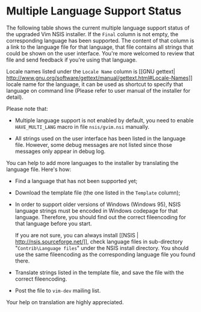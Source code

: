 # Multiple Language Support Status

The following table shows the current multiple language support status of the
upgraded Vim NSIS installer.  If the `Final` column is not empty, the
corresponding language has been supported.  The content of that column is a
link to the language file for that language, that file contains all strings
that could be shown on the user interface.  You're more welcomed to review
that file and send feedback if you're using that language.

Locale names listed under the `Locale Name` column is [[GNU gettext|
http://www.gnu.org/software/gettext/manual/gettext.html#Locale-Names]] locale
name for the language, it can be used as shortcut to specify that language on
command line (Please refer to user manual of the installer for detail).

Please note that:

*   Multiple language support is not enabled by default, you need to enable
    `HAVE_MULTI_LANG` macro in file `nsis/gvim.nsi` manually.

*   All strings used on the user interface has been listed in the language
    file.  However, some debug messages are not listed since those messages
    only appear in debug log.

You can help to add more languages to the installer by translating the
language file.  Here's how:

*   Find a language that has not been supported yet;

*   Download the template file (the one listed in the `Template` column);

*   In order to support older versions of Windows (Windows 95), NSIS language
    strings must be encoded in Windows codepage for that language.  Therefore,
    you should find out the correct fileencoding for that language before you
    start.

    If you are not sure, you can always install [[NSIS |
    http://nsis.sourceforge.net/]],  check language files in sub-directory
    "`Contrib\Language files`" under the NSIS install directory.  You should
    use the same fileencoding as the corresponding language file you found
    there.

*   Translate strings listed in the template file, and save the file with the
    correct fileencoding.

*   Post the file to `vim-dev` mailing list.

Your help on translation are highly appreciated.
